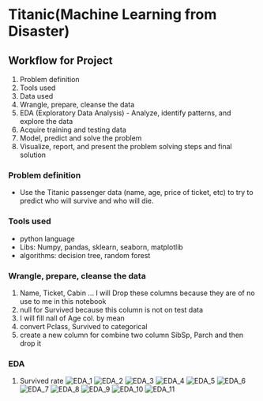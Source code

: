 # Titanic(Machine Learning from Disaster)

## Workflow for Project
  1. Problem definition
  2. Tools used
  3. Data used
  4. Wrangle, prepare, cleanse the data
  5. EDA (Exploratory Data Analysis) - Analyze, identify patterns, and explore the data
  6. Acquire training and testing data
  7. Model, predict and solve the problem
  8. Visualize, report, and present the problem solving steps and final solution


### Problem definition
* Use the Titanic passenger data (name, age, price of ticket, etc) to try to predict who will survive and who will die.


### Tools used
* python language
* Libs: Numpy, pandas, sklearn, seaborn, matplotlib
* algorithms: decision tree, random forest 

### Wrangle, prepare, cleanse the data
   1. Name, Ticket, Cabin ... I will Drop these columns because they are of no use to me in this notebook
   2. null for Survived because this column is not on test data
   3. I will fill nall of Age col. by mean
   5. convert Pclass, Survived to categorical
   6. create a new column for combine two column SibSp, Parch and then drop it


### EDA
  1. Survived rate
![EDA_1](https://user-images.githubusercontent.com/49419507/163881622-ccb422c5-d293-4f6b-a7db-8484d9723ad1.png)
![EDA_2](https://user-images.githubusercontent.com/49419507/163881623-6c7bd605-5d35-4a33-8baf-3350aad0e000.png)
![EDA_3](https://user-images.githubusercontent.com/49419507/163881626-6bacc6ff-2a97-4008-b7d4-73f2c296a94f.png)
![EDA_4](https://user-images.githubusercontent.com/49419507/163881597-770fab1a-3fe5-46af-b133-081fa57015de.png)
![EDA_5](https://user-images.githubusercontent.com/49419507/163881603-0076f666-d4c3-4db1-bbcf-8df30dd74d16.png)
![EDA_6](https://user-images.githubusercontent.com/49419507/163881606-8c56aa9f-8986-4202-956e-f37113c0e5f9.png)
![EDA_7](https://user-images.githubusercontent.com/49419507/163881607-9af3cd31-dcd0-4e04-ac29-cc7f5ea4ab11.png)
![EDA_8](https://user-images.githubusercontent.com/49419507/163881612-a15eec58-1c7e-46d8-a811-a4078a62fa63.png)
![EDA_9](https://user-images.githubusercontent.com/49419507/163881613-25e92dfe-e5fd-4982-9288-12f61a00ea5e.png)
![EDA_10](https://user-images.githubusercontent.com/49419507/163881615-bf780143-21b8-4bd9-95f6-a4d8cfe603a8.png)
![EDA_11](https://user-images.githubusercontent.com/49419507/163881621-25a809bc-7dd0-4dbe-b565-6d79078e849b.png)


